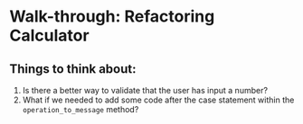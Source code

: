 # Walk-through: Refactoring Calculator
## Things to think about:
1. Is there a better way to validate that the user has input a number?
2. What if we needed to add some code after the case statement within the `operation_to_message` method?
